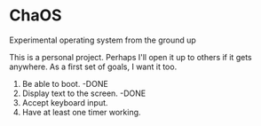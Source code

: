 # ChaOS
Experimental operating system from the ground up


This is a personal project. Perhaps I'll open it up to others if it gets anywhere.
As a first set of goals, I want it too.
1. Be able to boot. -DONE
2. Display text to the screen. -DONE
3. Accept keyboard input.
4. Have at least one timer working.
